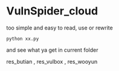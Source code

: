 # VulnSpider_cloud

too simple and easy to read, use or rewrite

```
python xx.py 
```

and see what ya get in current folder

res_butian , res_vulbox , res_wooyun 